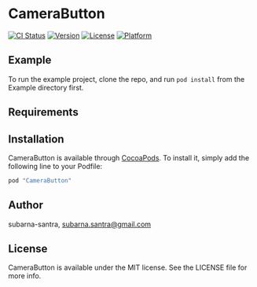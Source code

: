 # CameraButton

[![CI Status](http://img.shields.io/travis/subarna-santra/CameraButton.svg?style=flat)](https://travis-ci.org/subarna-santra/CameraButton)
[![Version](https://img.shields.io/cocoapods/v/CameraButton.svg?style=flat)](http://cocoapods.org/pods/CameraButton)
[![License](https://img.shields.io/cocoapods/l/CameraButton.svg?style=flat)](http://cocoapods.org/pods/CameraButton)
[![Platform](https://img.shields.io/cocoapods/p/CameraButton.svg?style=flat)](http://cocoapods.org/pods/CameraButton)

## Example

To run the example project, clone the repo, and run `pod install` from the Example directory first.

## Requirements

## Installation

CameraButton is available through [CocoaPods](http://cocoapods.org). To install
it, simply add the following line to your Podfile:

```ruby
pod "CameraButton"
```

## Author

subarna-santra, subarna.santra@gmail.com

## License

CameraButton is available under the MIT license. See the LICENSE file for more info.
